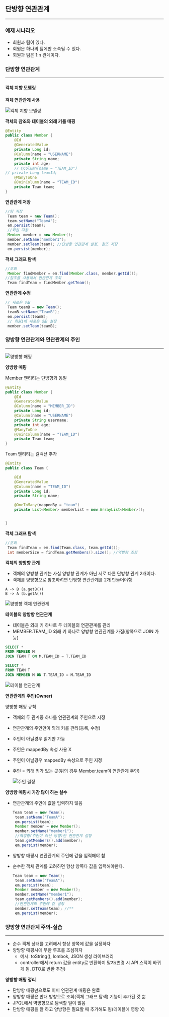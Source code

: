 ## 단방향 연관관계

---

### 예제 시나리오

- 회원과 팀이 있다.
- 회원은 하나의 팀에만 소속될 수 있다.
- 회원과 팀은 1:n 관계이다.

### 단방향 연관관계

---

#### 객체 지향 모델링

**객체 연관관계 사용**

![객체 지향 모델링](.\images\객체_지향_모델링.PNG)

**객체의 참조와 테이블의 외래 키를 매핑**

```java
@Entity
public class Member {
    @Id
    @GeneratedValue
    private Long id;
    @Column(name = "USERNAME")
    private String name;
    private int age;
    // @Column(name = "TEAM_ID")
// private Long teamId;
    @ManyToOne
    @JoinColumn(name = "TEAM_ID")
    private Team team;
}
```

**연관관계 저장**

```java
//팀 저장
 Team team = new Team();
 team.setName("TeamA");
 em.persist(team);
 //회원 저장
 Member member = new Member();
 member.setName("member1");
 member.setTeam(team); //단방향 연관관계 설정, 참조 저장
 em.persist(member);
```

**객체 그래프 탐색**

```java
//조회
 Member findMember = em.find(Member.class, member.getId());
//참조를 사용해서 연관관계 조회
 Team findTeam = findMember.getTeam();
```

**연관관계 수정**

```java
// 새로운 팀B
 Team teamB = new Team();
 teamB.setName("TeamB");
 em.persist(teamB);
 // 회원1에 새로운 팀B 설정
 member.setTeam(teamB);
```



### 양방향 연관관계와 연관관계의 주인

---

![양방향 매핑](./images/양방향_매핑.png)

**양방향 매핑**

Member 엔티티는 단방향과 동일

```java
@Entity
public class Member {
    @Id
    @GeneratedValue
    @Column(name = "MEMBER_ID")
    private Long id;
    @Column(name = "USERNAME")
    private String username;
    private int age;
    @ManyToOne
    @JoinColumn(name = "TEAM_ID")
    private Team team;
}
```

Team 엔티티는 컬랙션 추가

```java
@Entity
public class Team {

    @Id
    @GeneratedValue
    @Column(name = "TEAM_ID")
    private Long id;
    private String name;

    @OneToMany(mappedBy = "team")
    private List<Member> memberList = new ArrayList<Member>();


}
```

**객체 그래프 탐색**

```java
//조회
 Team findTeam = em.find(Team.class, team.getId());
 int memberSize = findTeam.getMembers().size(); //역방향 조회
```

**객체의 양방향 관계**

- 객체의 양방향 관계는 사실 양방향 관계가 아닌 서로 다른 단방향 관계 2개이다.
- 객체를 양방향으로 참조하려면 단방향 연관관계를 2개 만들어야함

```
A -> B (a.getB())
B -> A (b.getA())
```

![양방향 객체 연관관계](./images/양방향_객체_연관관계.png)

**테이블의 양방향 연관관계**

- 테이블은 외래 키 하나로 두 테이블의 연관관계를 관리
- MEMBER.TEAM_ID 외래 키 하나로 양방향 연관관계를 가짐(양쪽으로 JOIN 가능)

```sql
SELECT *
FROM MEMBER M
JOIN TEAM T ON M.TEAM_ID = T.TEAM_ID
```

```sql
SELECT *
FROM TEAM T
JOIN MEMBER M ON T.TEAM_ID = M.TEAM_ID
```

![테이블 연관관계](./images/테이블_연관관계.png)

**연관관계의 주인(Owner)**

양방향 매핑 규칙

- 객체의 두 관계중 하나를 연관관계의 주인으로 지정

- 연관관계의 주인만이 외래 키를 관리(등록, 수정)

- 주인이 아닐경우 읽기만 가능

- 주인은 mappedBy 속성 사용 X

- 주인이 아닐경우 mappedBy 속성으로 주인 지정

- 주인 = 외래 키가 있는 곳(위의 경우 Member.team이 연관관계 주인)

  ![주인 결정](./images/주인결정.png)

**양방향 매핑시 가장 많이 하는 실수**

- 연관관계의 주인에 값을 입력하지 않음

  ```java
  Team team = new Team();
   team.setName("TeamA");
   em.persist(team);
   Member member = new Member();
   member.setName("member1");
   //역방향(주인이 아닌 방향)만 연관관계 설정
   team.getMembers().add(member);
   em.persist(member);
  ```

- 양방향 매핑시 연관관계의 주인에 값을 입력해야 함

- 순수한 객체 관계를 고려하면 항상 양쪽다 값을 입력해야한다.

  ```java
  Team team = new Team();
   team.setName("TeamA");
   em.persist(team);
   Member member = new Member();
   member.setName("member1");
   team.getMembers().add(member);
   //연관관계의 주인에 값 설정
   member.setTeam(team); //**
   em.persist(member);
  ```



### 양방향 연관관계 주의-실습

---

- 순수 객체 상태를 고려해서 항상 양쪽에 값을 설정하자
- 양방향 매핑시에 무한 루프를 조심하자
  - 예시: toString(), lombok, JSON 생성 라이브러리
  - controller에서 return 값을 entity로 반환하지 말자(변경 시 API 스팩이 바뀌게 됨. DTO로 반환 추천)



**양방향 매핑 정리**

- 단방향 매핑만으로도 이미 연관관계 매핑은 완료
- 양방향 매핑은 반대 방향으로 조회(객체 그래프 탐색) 기능이 추가된 것 뿐
- JPQL에서 역방향으로 탐색할 일이 많음
- 단방향 매핑을 잘 하고 양방향은 필요할 때 추가해도 됨(테이블에 영향 X)